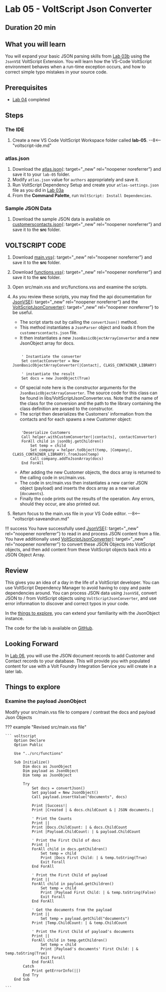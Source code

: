 # Lab 05 - VoltScript Json Converter

## Duration 20 min

## What you will learn

You will expand your basic JSON parsing skills from [Lab 03b](lab-03b.md) using the `JsonVSE` VoltScript Extension.  You will learn how the VS-Code VoltScript environment behaves when a run-time exception occurs, and how to correct simple typo mistakes in your source code.

## Prerequisites

- [Lab 04](lab-04.md) completed  

## Steps

### The IDE

1. Create a new VS Code VoltScript Workspace folder called **lab-05**.
    --8<-- "voltscript-ide.md"

### atlas.json

1. Download the [atlas.json](https://github.com/HCL-TECH-SOFTWARE/voltscript-samples/tree/main/samples/intro-lab5/assets/atlas.json){: target="_new" rel="noopener noreferrer”} and save it to your `lab-05` folder.  
1. Modify `atlas.json` value for `authors` appropriately and save it.
1. Run VoltScript Dependency Setup and create your `atlas-settings.json` file as you did in [Lab 03a](lab-03a.md)
1. From the **Command Palette**, run `VoltScript: Install Dependencies`.  

### Sample JSON Data  

1. Download the sample JSON data is available on [customerscontacts.json](https://github.com/HCL-TECH-SOFTWARE/voltscript-samples/tree/main/samples/intro-lab5/assets/customerscontacts.json){: target="_new" rel="noopener noreferrer”} and save it to the **src** folder.

## VOLTSCRIPT CODE

1. Download [main.vss](https://github.com/HCL-TECH-SOFTWARE/voltscript-samples/tree/main/samples/intro-lab5/assets/main.vss){: target="_new" rel="noopener noreferrer”} and save it to the **src** folder.
1. Download [functions.vss](https://github.com/HCL-TECH-SOFTWARE/voltscript-samples/tree/main/samples/intro-lab5/assets/functions.vss){: target="_new" rel="noopener noreferrer”} and save it to the **src** folder.
1. Open src/main.vss and src/functions.vss and examine the scripts.

1. As you review these scripts, you may find the api documentation for [JsonVSE](../../apidocs/jsonvse/JsonVSE_VSID/JsonVSE_VSE.html){: target="_new" rel="noopener noreferrer”} and the [VoltScriptJsonConverter](../../apidocs/vsls/VoltScriptJSONConverter_VSID/VoltScriptJSONConverter_Library.html){: target="_new" rel="noopener noreferrer”} to be useful.  
    - The script starts out by calling the `convertJson()` method.  
    - This method instantiates a `JsonParser` object and loads it from the `customerscontacts.json` file.  
    - It then instantiates a new `JsonBasicObjectArrayConverter` and a new JsonObject array for docs.  

    ``` voltscript

        ' Instantiate the converter 
        Set contactConverter = New JsonBasicObjectArrayConverter(|Contact|, CLASS_CONTAINER_LIBRARY)

        ' instantiate the result
        Set docs = new JsonObject(True)

    ```  

    - Of special note here is the constructor arguments for the `JsonBasicObjectArrayConverter`.  The source code for this class can be found in libs/VoltScriptJsonConverter.vss.  Note that the name of the class for the conversion and the path to the library containing the class definition are passed to the constructor.  
    - The script then deserializes the Customers' information from the contacts and for each spawns a new Customer object:  

    ``` voltscript

        'Deserialize Customers
        Call helper.withCustomConverter(|contacts|, contactConverter)
        ForAll child in jsonObj.getChildren()
            Set temp = child
            Set company = helper.toObject(temp, |Company|, CLASS_CONTAINER_LIBRARY).fromJson(temp)
            Call company.addToJsonArray(docs)
        End ForAll

    ```  

    - After adding the new Customer objects, the docs array is returned to the calling code in src/main.vss.  
    - The code in src/main.vss then instantiates a new carrier JSON object (payload) and inserts the docs array as a new value (`documents`).  
    - Finally the code prints out the results of the operation.  Any errors, should they occur, are also printed out.  

1. Return focus to the main.vss file in your VS Code editor.
--8<-- "voltscript-saveandrun.md"

!!! success
    You have successfully used [JsonVSE](../../apidocs/jsonvse/index.html){: target="_new" rel="noopener noreferrer”} to read in and process JSON content from a file.  You have additionally used [VoltScriptJsonConverter](../../apidocs/vsls/VoltScriptJSONConverter_VSID/VoltScriptJSONConverter_Library.html){: target="_new" rel="noopener noreferrer”} to convert these JSON Objects into VoltScript objects, and then add content from these VoltScript objects back into a JSON Object Array.  

## Review

This gives you an idea of a day in the life of a VoltScript developer. You can use VoltScript Dependency Manager to avoid having to copy and paste dependencies around. You can process JSON data using `JsonVSE`, convert JSON to / from VoltScript objects using `VoltScriptJsonConverter`, and use error information to discover and correct typos in your code.  

In the [things to explore](#things-to-explore), you can extend your familiarity with the JsonObject instance.

The code for the lab is available on [GitHub](https://github.com/HCL-TECH-SOFTWARE/voltscript-samples/tree/main/samples/intro-lab5).

## Looking Forward

In [Lab 06](lab-06.md), you will use the JSON document records to add Customer and Contact records to your database. This will provide you with populated content for use with a Volt Foundry Integration Service you will create in a later lab.  

## Things to explore

### Examine the payload JsonObject

Modify your src/main.vss file to compare / contrast the docs and payload Json Objects

??? example "Revised src/main.vss file"

    ``` voltscript  
        Option Declare
        Option Public

        Use "../src/functions"

        Sub Initialize() 
            Dim docs as JsonObject
            Dim payload as JsonObject
            Dim temp as JsonObject

            Try 
                Set docs = convertJson()
                Set payload = New JsonObject()
                Call payload.insertValue("documents", docs)

                Print |Success!|
                Print |Created | & docs.childCount & | JSON documents.| 

                ' Print the Counts
                Print || 
                Print |Docs.ChildCount: | & docs.ChildCount 
                Print |Payload.ChildCount: | & payload.ChildCount

                ' Print the First Child of docs 
                Print || 
                ForAll child in docs.getChildren()
                    Set temp = child
                    Print |Docs First Child: | & temp.toString(True)
                    Exit Forall 
                End ForAll

                ' Print the First Child of payload 
                Print || 
                ForAll child in payload.getChildren()
                    Set temp = child
                    Print |Payload First Child: | & temp.toString(False)
                    Exit Forall 
                End ForAll

                ' Get the documents from the payload 
                Print || 
                    Set temp = payload.getChild("documents")
                Print |Temp.ChildCount: | & temp.ChildCount 

                ' Print the First Child of payload's documents 
                Print || 
                ForAll child in temp.getChildren()
                    Set temp = child
                    Print |Payload's documents' First Child: | & temp.toString(True)
                    Exit Forall 
                End ForAll 
            Catch
                Print getErrorInfo(||) 
            End Try
        End Sub

    ``` 
